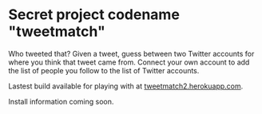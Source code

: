 # Secret project codename "tweetmatch"

Who tweeted that? Given a tweet, guess between two Twitter accounts for where you think that tweet came from. Connect your own account to add the list of people you follow to the list of Twitter accounts.

Lastest build available for playing with at [tweetmatch2.herokuapp.com](tweetmatch2.herokuapp.com).

Install information coming soon.
